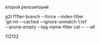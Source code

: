 второй репозиторий

g2t f11ter-branch --force --index-filter \
  'git rm --cached --ignore-unmatch 1.txt' \
  --prune-empty --tag-name-filter cat -- --all

112132